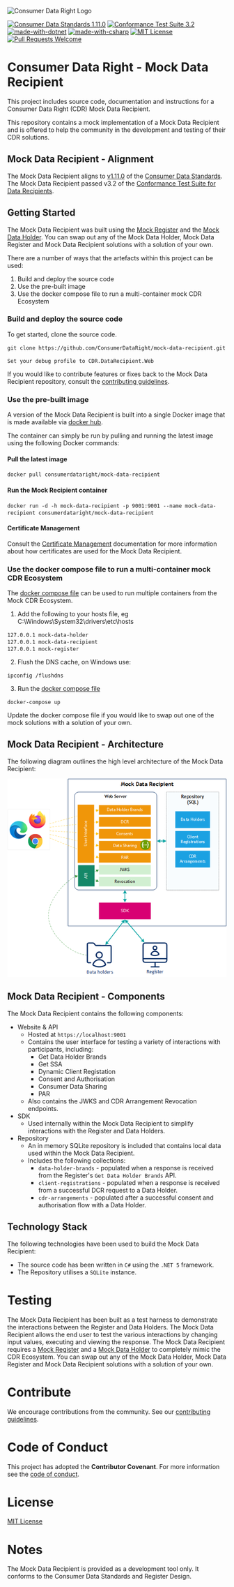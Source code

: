 ![Consumer Data Right Logo](https://raw.githubusercontent.com/ConsumerDataRight/mock-data-recipient/main/cdr-logo.png) 

[![Consumer Data Standards 1.11.0](https://img.shields.io/badge/Consumer%20Data%20Standards-v1.11.0-blue.svg)](https://consumerdatastandardsaustralia.github.io/standards/includes/releasenotes/releasenotes.1.11.0.html#v1-11-0-release-notes)
[![Conformance Test Suite 3.2](https://img.shields.io/badge/Conformance%20Test%20Suite-v3.2-darkblue.svg)](https://www.cdr.gov.au/for-providers/conformance-test-suite-data-recipients)
[![made-with-dotnet](https://img.shields.io/badge/Made%20with-.NET-1f425Ff.svg)](https://dotnet.microsoft.com/)
[![made-with-csharp](https://img.shields.io/badge/Made%20with-C%23-1f425Ff.svg)](https://docs.microsoft.com/en-us/dotnet/csharp/)
[![MIT License](https://img.shields.io/github/license/ConsumerDataRight/mock-data-recipient)](./LICENSE)
[![Pull Requests Welcome](https://img.shields.io/badge/PRs-welcome-brightgreen.svg)](./CONTRIBUTING.md)

# Consumer Data Right - Mock Data Recipient
This project includes source code, documentation and instructions for a Consumer Data Right (CDR) Mock Data Recipient.

This repository contains a mock implementation of a Mock Data Recipient and is offered to help the community in the development and testing of their CDR solutions.

## Mock Data Recipient - Alignment
The Mock Data Recipient aligns to [v1.11.0](https://consumerdatastandardsaustralia.github.io/standards/includes/releasenotes/releasenotes.1.11.0.html#v1-11-0-release-notes) of the [Consumer Data Standards](https://consumerdatastandardsaustralia.github.io/standards).
The Mock Data Recipient passed v3.2 of the [Conformance Test Suite for Data Recipients](https://www.cdr.gov.au/for-providers/conformance-test-suite-data-recipients).

## Getting Started
The Mock Data Recipient was built using the [Mock Register](https://github.com/ConsumerDataRight/mock-register) and the [Mock Data Holder](https://github.com/ConsumerDataRight/mock-data-holder). You can swap out any of the Mock Data Holder, Mock Data Register and Mock Data Recipient solutions with a solution of your own.

There are a number of ways that the artefacts within this project can be used:
1. Build and deploy the source code
2. Use the pre-built image
3. Use the docker compose file to run a multi-container mock CDR Ecosystem

### Build and deploy the source code

To get started, clone the source code.
```
git clone https://github.com/ConsumerDataRight/mock-data-recipient.git
```

````
Set your debug profile to CDR.DataRecipient.Web
````

If you would like to contribute features or fixes back to the Mock Data Recipient repository, consult the [contributing guidelines](CONTRIBUTING.md).

### Use the pre-built image

A version of the Mock Data Recipient is built into a single Docker image that is made available via [docker hub](https://hub.docker.com/r/consumerdataright/mock-data-recipient).

The container can simply be run by pulling and running the latest image using the following Docker commands:

#### Pull the latest image

```
docker pull consumerdataright/mock-data-recipient
```

#### Run the Mock Recipient container

```
docker run -d -h mock-data-recipient -p 9001:9001 --name mock-data-recipient consumerdataright/mock-data-recipient
```

#### Certificate Management

Consult the [Certificate Management](CertificateManagement/README.md) documentation for more information about how certificates are used for the Mock Data Recipient.

### Use the docker compose file to run a multi-container mock CDR Ecosystem

The [docker compose file](Source/DockerCompose/docker-compose.yml) can be used to run multiple containers from the Mock CDR Ecosystem.
1. Add the following to your hosts file, eg C:\Windows\System32\drivers\etc\hosts
````
127.0.0.1 mock-data-holder
127.0.0.1 mock-data-recipient
127.0.0.1 mock-register
````
2. Flush the DNS cache, on Windows use: 
````
ipconfig /flushdns
````
3. Run the [docker compose file](Source/DockerCompose/docker-compose.yml)
````
docker-compose up
````

Update the docker compose file if you would like to swap out one of the mock solutions with a solution of your own.

## Mock Data Recipient - Architecture
The following diagram outlines the high level architecture of the Mock Data Recipient:

![Mock Recipient - Architecture](https://raw.githubusercontent.com/ConsumerDataRight/mock-data-recipient/main/mock-data-recipient-architecture.png)

## Mock Data Recipient - Components
The Mock Data Recipient contains the following components:

- Website & API
  - Hosted at `https://localhost:9001`
  - Contains the user interface for testing a variety of interactions with participants, including:
    - Get Data Holder Brands
    - Get SSA
    - Dynamic Client Registation
    - Consent and Authorisation
    - Consumer Data Sharing
    - PAR
  - Also contains the JWKS and CDR Arrangement Revocation endpoints.
- SDK
  - Used internally within the Mock Data Recipient to simplify interactions with the Register and Data Holders.
- Repository
  - An in memory SQLite repository is included that contains local data used within the Mock Data Recipient.
  - Includes the following collections:
    - `data-holder-brands` - populated when a response is received from the Register's `Get Data Holder Brands` API.
    - `client-registrations` - populated when a response is received from a successful DCR request to a Data Holder.
    - `cdr-arrangements` - populated after a successful consent and authorisation flow with a Data Holder.

## Technology Stack
The following technologies have been used to build the Mock Data Recipient:
- The source code has been written in `C#` using the `.NET 5` framework.
- The Repository utilises a `SQLite` instance.

# Testing
The Mock Data Recipient has been built as a test harness to demonstrate the interactions between the Register and Data Holders.  The Mock Data Recipient allows the end user to test the various interactions by changing input values, executing and viewing the response.  The Mock Data Recipient requires a [Mock Register](https://github.com/ConsumerDataRight/mock-register) and a [Mock Data Holder](https://github.com/ConsumerDataRight/mock-data-holder) to completely mimic the CDR Ecosystem. You can swap out any of the Mock Data Holder, Mock Data Register and Mock Data Recipient solutions with a solution of your own.

# Contribute
We encourage contributions from the community.  See our [contributing guidelines](CONTRIBUTING.md).

# Code of Conduct
This project has adopted the **Contributor Covenant**.  For more information see the [code of conduct](CODE_OF_CONDUCT.md).

# License
[MIT License](./LICENSE)

# Notes
The Mock Data Recipient is provided as a development tool only. It conforms to the Consumer Data Standards and Register Design.
